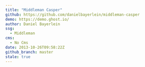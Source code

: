 ```yaml
---
title: "Middleman Casper"
github: https://github.com/danielbayerlein/middleman-casper
demo: https://demo.ghost.io/
author: Daniel Bayerlein
ssg:
  - Middleman
cms:
  - No Cms
date: 2013-10-26T09:58:22Z
github_branch: master
stale: true
---
```

